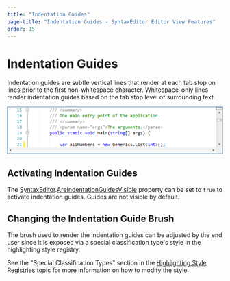 ```yaml
---
title: "Indentation Guides"
page-title: "Indentation Guides - SyntaxEditor Editor View Features"
order: 15
---
```

# Indentation Guides

Indentation guides are subtle vertical lines that render at each tab stop on lines prior to the first non-whitespace character.  Whitespace-only lines render indentation guides based on the tab stop level of surrounding text.

![Screenshot](../../images/indentation-guides.png)

## Activating Indentation Guides

The [SyntaxEditor](xref:@ActiproUIRoot.Controls.SyntaxEditor.SyntaxEditor).[AreIndentationGuidesVisible](xref:@ActiproUIRoot.Controls.SyntaxEditor.SyntaxEditor.AreIndentationGuidesVisible) property can be set to `true` to activate indentation guides.  Guides are not visible by default.

## Changing the Indentation Guide Brush

The brush used to render the indentation guides can be adjusted by the end user since it is exposed via a special classification type's style in the highlighting style registry.

See the "Special Classification Types" section in the [Highlighting Style Registries](../styles/highlighting-style-registries.md) topic for more information on how to modify the style.
